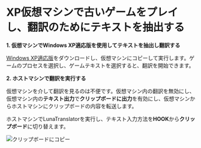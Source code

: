 # XP仮想マシンで古いゲームをプレイし、翻訳のためにテキストを抽出する

**1. 仮想マシンでWindows XP適応版を使用してテキストを抽出し翻訳する**

[Windows XP適応版](https://lunatranslator.org/Resource/DownloadLuna/xp)をダウンロードし、仮想マシンにコピーして実行します。ゲームのプロセスを選択し、ゲームテキストを選択すると、翻訳を開始できます。


**2. ホストマシンで翻訳を実行する**

仮想マシンを介して翻訳を見るのは不便です。仮想マシン内の翻訳を無効にし、仮想マシン内の**テキスト出力**で**クリップボードに出力**を有効にし、仮想マシンからホストマシンにクリップボードの内容を転送します。


ホストマシンでLunaTranslatorを実行し、テキスト入力方法を**HOOK**から**クリップボード**に切り替えます。

![クリップボードにコピー](https://image.lunatranslator.org/zh/playonxp/copy.png)
